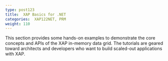 ```yaml
---
type: post123
title:  XAP Basics for .NET
categories:  XAP122NET, PRM
weight: 110
---
```


This section provides some hands-on examples to demonstrate the core concepts and APIs of the XAP in-memory data grid. The tutorials are geared toward architects and developers who want to build scaled-out applications with XAP.

<!--
minitoc
-->

